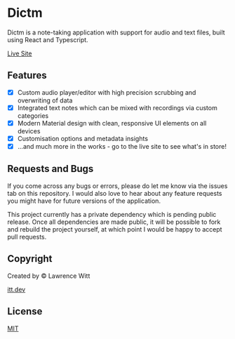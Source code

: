 # Dictm

Dictm is a note-taking application with support for audio and text files, built using React and Typescript.

[Live Site](https://dictm.itt.dev)

## Features

- [x] Custom audio player/editor with high precision scrubbing and overwriting of data
- [x] Integrated text notes which can be mixed with recordings via custom categories
- [x] Modern Material design with clean, responsive UI elements on all devices
- [x] Customisation options and metadata insights
- [x] ...and much more in the works - go to the live site to see what's in store!

## Requests and Bugs

If you come across any bugs or errors, please do let me know via the issues tab on this repository. I would also love to hear about any feature requests you might have for future versions of the application.

This project currently has a private dependency which is pending public release. Once all dependencies are made public, it will be possible to fork and rebuild the project yourself, at which point I would be happy to accept pull requests.

## Copyright

Created by © Lawrence Witt

[itt.dev](https://itt.dev)

## License

[MIT](https://choosealicense.com/licenses/mit/)